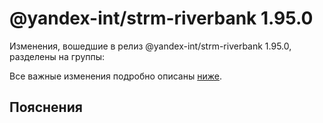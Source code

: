 # @yandex-int/strm-riverbank 1.95.0

<!-- ЧЕЛОВЕЧЕСКОЕ ВСТУПЛЕНИЕ -->

Изменения, вошедшие в релиз @yandex-int/strm-riverbank 1.95.0, разделены на группы:

Все важные изменения подробно описаны [ниже](#Пояснения).

## Пояснения

